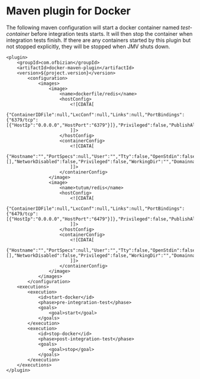 Maven plugin for Docker
===================

The following maven configuration will start a docker container named *test-container* before integration tests starts.
It will then stop the container when integration tests finish.
If there are any containers started by this plugin but not stopped explicitly, they will be stopped when JMV shuts down.

    <plugin>
        <groupId>com.ofbizian</groupId>
        <artifactId>docker-maven-plugin</artifactId>
        <version>${project.version}</version>
            <configuration>
                <images>
                    <image>
                        <name>dockerfile/redis</name>
                        <hostConfig>
                            <![CDATA[
                            {"ContainerIDFile":null,"LxcConf":null,"Links":null,"PortBindings":{"6379/tcp":[{"HostIp":"0.0.0.0","HostPort":"6379"}]},"Privileged":false,"PublishAllPorts":false}
                            ]]>
                        </hostConfig>
                        <containerConfig>
                            <![CDATA[
                            {"Hostname":"","PortSpecs":null,"User":"","Tty":false,"OpenStdin":false,"StdinOnce":false,"Memory":0,"MemorySwap":0,"CpuShares":0,"AttachStdin":false,"AttachStdout":false,"AttachStderr":false,"Env":null,"Cmd":null,"Dns":null,"Image":"dockerfile/redis","Volumes":null,"VolumesFrom":"","Entrypoint":[],"NetworkDisabled":false,"Privileged":false,"WorkingDir":"","Domainname":"","ExposedPorts":null,"OnBuild":null}
                            ]]>
                        </containerConfig>
                    </image>
                    <image>
                        <name>tutum/redis</name>
                        <hostConfig>
                            <![CDATA[
                            {"ContainerIDFile":null,"LxcConf":null,"Links":null,"PortBindings":{"6479/tcp":[{"HostIp":"0.0.0.0","HostPort":"6479"}]},"Privileged":false,"PublishAllPorts":false}
                            ]]>
                        </hostConfig>
                        <containerConfig>
                            <![CDATA[
                            {"Hostname":"","PortSpecs":null,"User":"","Tty":false,"OpenStdin":false,"StdinOnce":false,"Memory":0,"MemorySwap":0,"CpuShares":0,"AttachStdin":false,"AttachStdout":false,"AttachStderr":false,"Env":null,"Cmd":null,"Dns":null,"Image":"tutum/redis","Volumes":null,"VolumesFrom":"","Entrypoint":[],"NetworkDisabled":false,"Privileged":false,"WorkingDir":"","Domainname":"","ExposedPorts":null,"OnBuild":null}
                            ]]>
                        </containerConfig>
                    </image>
                </images>
            </configuration>
        <executions>
            <execution>
                <id>start-docker</id>
                <phase>pre-integration-test</phase>
                <goals>
                    <goal>start</goal>
                </goals>
            </execution>
            <execution>
                <id>stop-docker</id>
                <phase>post-integration-test</phase>
                <goals>
                    <goal>stop</goal>
                </goals>
            </execution>
        </executions>
    </plugin>
